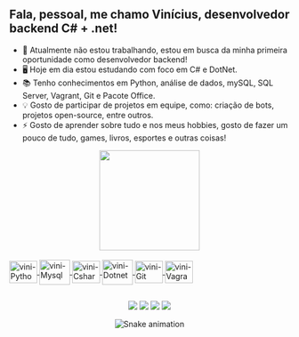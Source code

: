 ## Fala, pessoal, me chamo Vinícius, desenvolvedor backend C# + .net!

- 🔭 Atualmente não estou trabalhando, estou em busca da minha primeira oportunidade como desenvolvedor backend!
- 🖥️ Hoje em dia estou estudando com foco em C# e DotNet.
- 📚 Tenho conhecimentos em Python, análise de dados, mySQL, SQL Server, Vagrant, Git e Pacote Office.
- 💡 Gosto de participar de projetos em equipe, como: criação de bots, projetos open-source, entre outros. <!-- 🤔 I’m looking for help with ... - 💬 Ask me about .. - 📫 --> 
- ⚡ Gosto de aprender sobre tudo e nos meus hobbies, gosto de fazer um pouco de tudo, games, livros, esportes e outras coisas!


<div align="center">
  <a href="https://vnvini.carrd.co">
  <img height="180em" src="https://github-readme-stats.vercel.app/api?username=vnrodrigues&show_icons=true&theme=highcontrast&include_all_commits=true&count_private=true"/>
  <!-- <img height="180em" src="https://github-readme-stats.vercel.app/api/top-langs/?username=&layout=compact&langs_count=7&theme=highcontrast"/> -->
</div>
  
  
<div style="display: inline_block"><br>
  <img align="center" alt="vini-Python" height="40" width="50" src="https://cdn.jsdelivr.net/gh/devicons/devicon/icons/python/python-original.svg">
  <img align="center" alt="vini-Mysql" height="45" width="55" src="https://cdn.jsdelivr.net/gh/devicons/devicon/icons/mysql/mysql-original-wordmark.svg">
  <img align="center" alt="vini-Csharp" height="40" width="50" src="https://cdn.jsdelivr.net/gh/devicons/devicon/icons/csharp/csharp-original.svg">
  <img align="center" alt="vini-Dotnet" height="45" width="55" src="https://cdn.jsdelivr.net/gh/devicons/devicon/icons/dot-net/dot-net-plain-wordmark.svg">
  <img align="center" alt="vini-Git" height="40" width="50" src="https://cdn.jsdelivr.net/gh/devicons/devicon/icons/git/git-original.svg">
  <img align="center" alt="vini-Vagrant" height="40" width="50" src="https://cdn.jsdelivr.net/gh/devicons/devicon/icons/vagrant/vagrant-original.svg">
</div>
  
  
  ##
  
  
<div align=center> 
  <a href="https://instagram.com/vnrodrigs" target="_blank"><img src="https://img.shields.io/badge/-Instagram-%23E4405F?style=for-the-badge&logo=instagram&logoColor=white" target="_blank"></a>
 	<a href="https://www.twitch.tv/vnrodrigues_" target="_blank"><img src="https://img.shields.io/badge/Twitch-9146FF?style=for-the-badge&logo=twitch&logoColor=white" target="_blank"></a>
  <a href = "mailto:vinicius712rodriguesi@gmail.com"><img src="https://img.shields.io/badge/Gmail-D14836?style=for-the-badge&logo=gmail&logoColor=white" target="_blank"></a>
  <a href="https://www.linkedin.com/in/vinicius-rodri-oliver" target="_blank"><img src="https://img.shields.io/badge/-LinkedIn-%230077B5?style=for-the-badge&logo=linkedin&logoColor=white" target="_blank"></a> 
 
  
  ![Snake animation](https://github.com/vnrodrigues/vnrodrigues/blob/output/github-contribution-grid-snake.svg)
 
  
</div>
